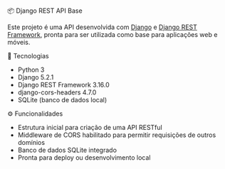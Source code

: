 📦 Django REST API Base

Este projeto é uma API desenvolvida com [Django](https://www.djangoproject.com/) e [Django REST Framework](https://www.django-rest-framework.org/), pronta para ser utilizada como base para aplicações web e móveis.

 🚀 Tecnologias

- Python 3
- Django 5.2.1
- Django REST Framework 3.16.0
- django-cors-headers 4.7.0
- SQLite (banco de dados local)

⚙️ Funcionalidades

- Estrutura inicial para criação de uma API RESTful
- Middleware de CORS habilitado para permitir requisições de outros domínios
- Banco de dados SQLite integrado
- Pronta para deploy ou desenvolvimento local



